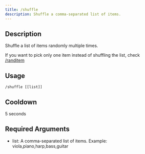 ```yaml
---
title: /shuffle
description: Shuffle a comma-separated list of items.
---
```



## Description
Shuffle a list of items randomly multiple times.

If you want to pick only one item instead of shuffling the list, check [/randitem](/commands/random/randitem)

## Usage

`/shuffle [[list]]`

## Cooldown

5 seconds

## Required Arguments

- list: A comma-separated list of items. Example: viola,piano,harp,bass,guitar
